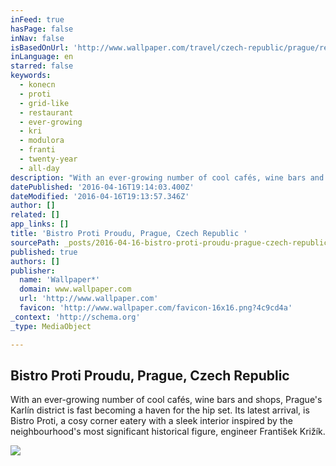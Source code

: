 ```yaml
---
inFeed: true
hasPage: false
inNav: false
isBasedOnUrl: 'http://www.wallpaper.com/travel/czech-republic/prague/restaurants/bistro-proti-proudu'
inLanguage: en
starred: false
keywords:
  - konecn
  - proti
  - grid-like
  - restaurant
  - ever-growing
  - kri
  - modulora
  - franti
  - twenty-year
  - all-day
description: "With an ever-growing number of cool cafés, wine bars and shops, Prague's Karlín district is fast becoming a haven for the hip set. Its latest arrival, is Bistro Proti, a cosy corner eatery with a sleek interior inspired by the neighbourhood's most significant historical figure, engineer František Križík."
datePublished: '2016-04-16T19:14:03.400Z'
dateModified: '2016-04-16T19:13:57.346Z'
author: []
related: []
app_links: []
title: 'Bistro Proti Proudu, Prague, Czech Republic '
sourcePath: _posts/2016-04-16-bistro-proti-proudu-prague-czech-republic-or-travel-or-wallp.md
published: true
authors: []
publisher:
  name: 'Wallpaper*'
  domain: www.wallpaper.com
  url: 'http://www.wallpaper.com'
  favicon: 'http://www.wallpaper.com/favicon-16x16.png?4c9cd4a'
_context: 'http://schema.org'
_type: MediaObject

---
```

<article style=""><h1>Bistro Proti Proudu, Prague, Czech Republic </h1><p>With an ever-growing number of cool cafés, wine bars and shops, Prague's Karlín district is fast becoming a haven for the hip set. Its latest arrival, is Bistro Proti, a cosy corner eatery with a sleek interior inspired by the neighbourhood's most significant historical figure, engineer František Križík.</p><img src="https://s3-us-west-2.amazonaws.com/the-grid-img/p/b1fd22919c3e43a0e413c38e19bb8ca598161339.jpg" /></article>